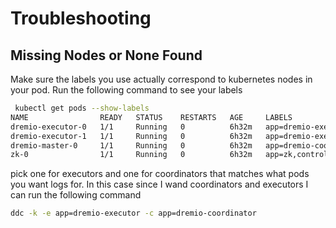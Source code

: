 # Troubleshooting

## Missing Nodes or None Found

Make sure the labels you use actually correspond to kubernetes nodes in your pod. Run the following command to see your labels

```bash
 kubectl get pods --show-labels
NAME                READY   STATUS    RESTARTS   AGE     LABELS
dremio-executor-0   1/1     Running   0          6h32m   app=dremio-executor,controller-revision-hash=dremio-executor-cf89fc46b,role=dremio-cluster-pod,statefulset.kubernetes.io/pod-name=dremio-executor-0
dremio-executor-1   1/1     Running   0          6h32m   app=dremio-executor,controller-revision-hash=dremio-executor-cf89fc46b,role=dremio-cluster-pod,statefulset.kubernetes.io/pod-name=dremio-executor-1
dremio-master-0     1/1     Running   0          6h32m   app=dremio-coordinator,controller-revision-hash=dremio-master-7bd8d69c,role=dremio-cluster-pod,statefulset.kubernetes.io/pod-name=dremio-master-0
zk-0                1/1     Running   0          6h32m   app=zk,controller-revision-hash=zk-67ffd74b67,statefulset.kubernetes.io/pod-name=zk-0
```

pick one for executors and one for coordinators that matches what pods you want logs for. In this case since I wand coordinators and executors I can run the following command

```bash
ddc -k -e app=dremio-executor -c app=dremio-coordinator
```

